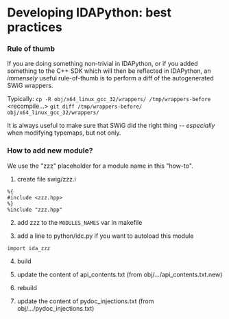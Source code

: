 # Developing IDAPython: best practices

### Rule of thumb

If you are doing something non-trivial in IDAPython, or if you added something
to the C++ SDK which will then be reflected in IDAPython, an *immensely*
useful rule-of-thumb is to perform a diff of the autogenerated SWiG wrappers.

Typically:
`cp -R obj/x64_linux_gcc_32/wrappers/ /tmp/wrappers-before`
<recompile...>
`git diff /tmp/wrappers-before/ obj/x64_linux_gcc_32/wrappers/`

It is always useful to make sure that SWiG did the right thing -- *especially*
when modifying typemaps, but not only.

### How to add new module?

We use the "zzz" placeholder for a module name in this "how-to".

1. create file swig/zzz.i
```
%{
#include <zzz.hpp>
%}
%include "zzz.hpp"
```

2. add zzz to the `MODULES_NAMES` var in makefile

3. add a line to python/idc.py if you want to autoload this module
```
import ida_zzz
```

4. build

5. update the content of api_contents.txt
   (from obj/.../api_contents.txt.new)

6. rebuild

7. update the content of pydoc_injections.txt
   (from obj/.../pydoc_injections.txt)
